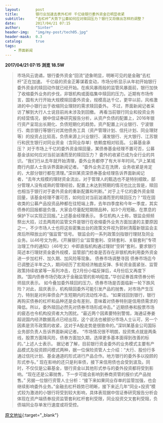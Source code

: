 ```yaml
---
layout:       post
title:        银行业加速去表外杠杆 千亿级银行委外资金已明显收紧
subtitle:     “去杠杆”大势下公募如何应对赎回压力？银行又将做出怎样的调整？
date:         2017/04/21 07:15
author:       "Sinter"
header-img:   "img/my-post/tech05.jpg"
header-mask:  0.3
catalog:      true
tags:
    - 界面新闻
---
```


**2017/04/21 07:15**  **浏览 18.5W**

> 市场风云诡谲，银行委外资金“回流”迹象明显，明晰可见的是金融“去杠杆”正在加速。
千亿级的资金正筹谋着变动，市场分析显示从年初开始银行委外资金的赎回动作就已经开始。在疾风暴雨般的监管风暴面前，银行加快了收缩委外业务的步伐，非银机构或面临集中赎回的压力。近期有市场传言，国有大行开始大规模赎回委外资金，规模高达千亿，更早以前，风格激进的中小银行出于收缩同业理财的需求赎回委外。
不过，界面新闻记者采访了解到大行人士说目前尚未涉及到回撤。
再看当前银行同业和投资业务的经营情况，据中信证券研究报告分析，从资产负债的配置上，2016年银行资产呈现出长期化、负债短期化的趋势。资产配置上兴业银行、宁波银行、南京银行等银行对其他债务工具（资产管理计划、信托计划、同业理财等）的投资占比较高，负债来源上兴业银行、浦发银行、光大银行、江苏银行和民生银行对同业资金（含同业存单）依赖度相对较高。
公募基金承压？
对于市场上千亿的委外资金赎回量，某债券基金经理不置可否，公募基金该如何应对当前汹涌而至的赎回压力？
委外的收紧已成为全行业的共识。“我们行从去年就开始清理，委外业务都停了有大半年时间。”沪上某城商行内部人士告诉界面新闻记者。
“委外业务正在洗牌，业务收紧是肯定的，大部分银行都在清理。”深圳某资深债券基金经理告诉界面新闻记者，“去年大规模的理财资金流出，对于管理人的甄选也不是特别细致，部分管理人没有成熟的管理经验，配置上未达到预期的情况也比比皆是，赎回也相当于银行对于委外资金的重新配置和判断。”
对于上千亿的委外资金赎回量，该基金经理不置可否，如何应对当前汹涌而至的赎回压力？“现在固收类的公募产品投资品种都在往短端上靠，去年四季度和今年一季度，其实债券的回报都是负值，大家会尽量配短期限品种，如3个月短融，在票息的保护下以实现正回报。”上述基金经理表示。
多位机构人士称，银监会频频祭出大招，过去两周的监管文件是银行在收缩委外业务方面加速的主要原因之一，不少市场人士也将这些密集出台的政策文件视为郭树清履新银监会主席后所释放出的“强监管”信号。
银监会的一系列政策剑指银行理财及同业业务。以46号文为例，《开展银行业“监管套利、空转套利、关联套利”专项治理工作的通知》（46号文）中即直指机构通过理财“空转”套利，要求银行简述本行理财资金委外规模，监管部门检查是否存在非银机构利用委外资金进一步加杠杆、加久期、加风险等现象。
债券市场调整寻因
债券市场迄今已调整近半年之久，期间经历了宏观经济触底反弹、多轮资金面紧张、监管政策持续收紧等一系列冲击，在2月份小幅反弹后，4月份后又再度下跌。“国内债券市场仍取决于金融监管的影响程度。”华创证券首席债券分析师屈庆表示。
如今叠加委外赎回的压力，债券市场是否面临新一轮下跌风险？对此，屈庆表示，机构赎回委外可能引发产品的抛售，对市场产生压力，特别是对利率债会产生短期内的流动性冲击。“如果钱回到银行，银行再购买债券的杠杆和品种还是会有差别，意味着对债券特别是信用债需求的降低。所以，委外赎回必然先对债券市场形成冲击。”
近期债券和股票市场的疲态也令机构投资者大为困扰。“最近两个因素要特别警惕，海通证券姜超说国内经济数据高点已经出现，这个说法也被部分市场人士认可，另一个因素是货币政策的收紧，这对于A股走势是很致命的。”深圳某基金公司国际业务部负责人告诉界面新闻记者。
“市场情况很不明朗，投资焦点就是两条线，股票方面降风险，债券方面加久期，选择更多基本面得到改善的标的。”上述人士表示。
据记者了解，目前银行资金委外的业务模式主要有产品模式及投资顾问模式两种，据一位保险资管人士介绍：“大行、股份行多通过信托计划、基金通道的形式进行产品合作。地方银行的委外多以投顾的形式参与。”
现在影响的还只是利率债，接下来信用债也会受到波及。同时，不仅仅是公募基金，银行资金以其他形式参与的委外投资都将受到影响。“现在还是公募抛售，下一步可能会影响到券商资管的报价式产品抛售。”
另据一位银行资管人士分析：“接下来如果同业存单的监管加强，也会继续影响委外业务。”金融去杠杆趋势已明晰，接下来近几年“同业+投资”模式较为激进的小银行将受到较大影响，具体表现据中信证券研究报告分析会体现在资产端债券投资监管套利杠杆套利受限，同业投资交叉套利受阻，负债端同业存单发行速度或将受控。


[原文地址](http://www.jiemian.com/article/1264617.html){:target="_blank"}


